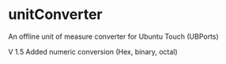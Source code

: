 # unitConverter
An offline unit of measure converter for Ubuntu Touch (UBPorts)

V 1.5 Added numeric conversion (Hex, binary, octal)
